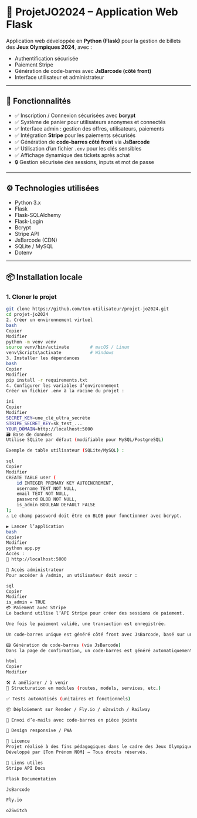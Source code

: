 # 🏅 ProjetJO2024 – Application Web Flask

Application web développée en **Python (Flask)** pour la gestion de billets des **Jeux Olympiques 2024**, avec :

- Authentification sécurisée
- Paiement Stripe
- Génération de code-barres avec **JsBarcode (côté front)**
- Interface utilisateur et administrateur

---

## 🚀 Fonctionnalités

- ✅ Inscription / Connexion sécurisées avec **bcrypt**
- ✅ Système de panier pour utilisateurs anonymes et connectés
- ✅ Interface admin : gestion des offres, utilisateurs, paiements
- ✅ Intégration **Stripe** pour les paiements sécurisés
- ✅ Génération de **code-barres côté front** via **JsBarcode**
- ✅ Utilisation d’un fichier `.env` pour les clés sensibles
- ✅ Affichage dynamique des tickets après achat
- 🔒 Gestion sécurisée des sessions, inputs et mot de passe

---

## ⚙️ Technologies utilisées

- Python 3.x
- Flask
- Flask-SQLAlchemy
- Flask-Login
- Bcrypt
- Stripe API
- JsBarcode (CDN)
- SQLite / MySQL
- Dotenv

---

## 📦 Installation locale

### 1. Cloner le projet

```bash
git clone https://github.com/ton-utilisateur/projet-jo2024.git
cd projet-jo2024
2. Créer un environnement virtuel
bash
Copier
Modifier
python -m venv venv
source venv/bin/activate        # macOS / Linux
venv\Scripts\activate           # Windows
3. Installer les dépendances
bash
Copier
Modifier
pip install -r requirements.txt
4. Configurer les variables d’environnement
Créer un fichier .env à la racine du projet :

ini
Copier
Modifier
SECRET_KEY=une_clé_ultra_secrète
STRIPE_SECRET_KEY=sk_test_...
YOUR_DOMAIN=http://localhost:5000
🗃️ Base de données
Utilise SQLite par défaut (modifiable pour MySQL/PostgreSQL)

Exemple de table utilisateur (SQLite/MySQL) :

sql
Copier
Modifier
CREATE TABLE user (
    id INTEGER PRIMARY KEY AUTOINCREMENT,
    username TEXT NOT NULL,
    email TEXT NOT NULL,
    password BLOB NOT NULL,
    is_admin BOOLEAN DEFAULT FALSE
);
⚠️ Le champ password doit être en BLOB pour fonctionner avec bcrypt.

▶️ Lancer l’application
bash
Copier
Modifier
python app.py
Accès :
📍 http://localhost:5000

👮 Accès administrateur
Pour accéder à /admin, un utilisateur doit avoir :

sql
Copier
Modifier
is_admin = TRUE
💳 Paiement avec Stripe
Le backend utilise l’API Stripe pour créer des sessions de paiement.

Une fois le paiement validé, une transaction est enregistrée.

Un code-barres unique est généré côté front avec JsBarcode, basé sur un identifiant ou token sécurisé renvoyé par le backend.

📟 Génération du code-barres (via JsBarcode)
Dans la page de confirmation, un code-barres est généré automatiquement à partir des données renvoyées par le backend :

html
Copier
Modifier

🛠️ À améliorer / à venir
🧱 Structuration en modules (routes, models, services, etc.)

✅ Tests automatisés (unitaires et fonctionnels)

📦 Déploiement sur Render / Fly.io / o2switch / Railway

📧 Envoi d’e-mails avec code-barres en pièce jointe

📱 Design responsive / PWA

📄 Licence
Projet réalisé à des fins pédagogiques dans le cadre des Jeux Olympiques de Paris 2024.
Développé par [Ton Prénom NOM] — Tous droits réservés.

🔗 Liens utiles
Stripe API Docs

Flask Documentation

JsBarcode

Fly.io

o2Switch
